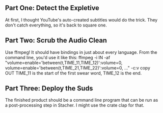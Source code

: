 ## Part One: Detect the Expletive
At first, I thought YouTube's auto-created subtitles would do the trick. They don't catch everything, so it's back to square one.

## Part Two: Scrub the Audio Clean
Use ffmpeg! It should have bindings in just about every language.
From the command line, you'd use it like this:
ffmpeg -i IN -af "volume=enable='between(t,TIME_11,TIME_12)':volume=0, volume=enable='between(t,TIME_21,TIME_22)':volume=0, ..." -c:v copy OUT
TIME_11 is the start of the first swear word, TIME_12 is the end.

## Part Three: Deploy the Suds
The finished product should be a command line program that can be run as a post-processing step in Stacher. I might use the crate clap for that.